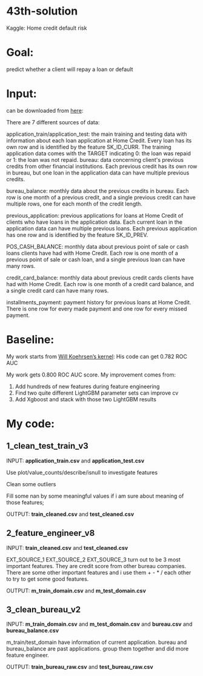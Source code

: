 # 43th-solution
Kaggle: Home credit default risk

# Goal: 

predict whether a client will repay a loan or default 

# Input:

can be downloaded from [here](https://www.kaggle.com/c/home-credit-default-risk/data):

There are 7 different sources of data: 

application_train/application_test: the main training and testing data with information about each loan application at Home Credit. Every loan has its own row and is identified by the feature SK_ID_CURR. The training application data comes with the TARGET indicating 0: the loan was repaid or 1: the loan was not repaid. bureau: data concerning client's previous credits from other financial institutions. Each previous credit has its own row in bureau, but one loan in the application data can have multiple previous credits. 

bureau_balance: monthly data about the previous credits in bureau. Each row is one month of a previous credit, and a single previous credit can have multiple rows, one for each month of the credit length. 

previous_application: previous applications for loans at Home Credit of clients who have loans in the application data. Each current loan in the application data can have multiple previous loans. Each previous application has one row and is identified by the feature SK_ID_PREV. 

POS_CASH_BALANCE: monthly data about previous point of sale or cash loans clients have had with Home Credit. Each row is one month of a previous point of sale or cash loan, and a single previous loan can have many rows. 

credit_card_balance: monthly data about previous credit cards clients have had with Home Credit. Each row is one month of a credit card balance, and a single credit card can have many rows. 

installments_payment: payment history for previous loans at Home Credit. There is one row for every made payment and one row for every missed payment.

# Baseline:

My work starts from [Will Koehrsen’s kernel](https://www.kaggle.com/willkoehrsen/start-here-a-gentle-introduction): His code can get 0.782 ROC AUC 

My work gets 0.800 ROC AUC score. My improvement comes from: 

1. Add hundreds of new features during feature engineering 
2. Find two quite different LightGBM parameter sets can improve cv 
3. Add Xgboost and stack with those two LightGBM results

# My code:

## 1_clean_test_train_v3

INPUT: **application_train.csv** and **application_test.csv**

Use plot/value_counts/describe/isnull to investigate features

Clean some outliers

Fill some nan by some meaningful values if i am sure about meaning of those features; 

OUTPUT: **train_cleaned.csv** and **test_cleaned.csv**

## 2_feature_engineer_v8

INPUT: **train_cleaned.csv** and **test_cleaned.csv**

EXT_SOURCE_1 EXT_SOURCE_2 EXT_SOURCE_3 turn out to be 3 most important features. They are credit score from other bureau companies. There are some other important features and i use them + - * / each other to try to get some good features.

OUTPUT: **m_train_domain.csv** and **m_test_domain.csv**

## 3_clean_bureau_v2

INPUT: **m_train_domain.csv** and **m_test_domain.csv** and **bureau.csv** and **bureau_balance.csv**

m_train/test_domain have information of current application. bureau and bureau_balance are past applications. group them together and did more feature engineer.

OUTPUT: **train_bureau_raw.csv** and **test_bureau_raw.csv**


